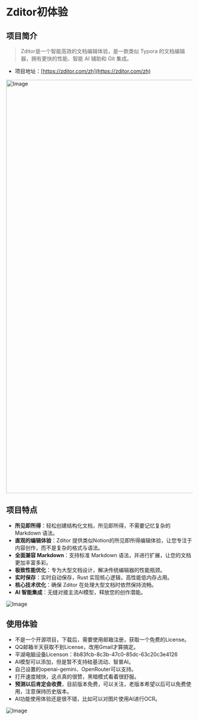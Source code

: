 # Zditor初体验

## 项目简介

> Zditor是一个智能高效的文档编辑体验，是一款类似 Typora 的文档编辑器，拥有更快的性能、智能 AI 辅助和 Git 集成。

- 项目地址：[https://zditor.com/zh](https://zditor.com/zh)

<img width="1728" height="1117" alt="Image" src="https://github.com/user-attachments/assets/4bfc2f83-3e16-46e4-98ff-2f316669a9e4" />

## 项目特点

- **所见即所得**：轻松创建结构化文档，所见即所得，不需要记忆复杂的 Markdown 语法。
- **直观的编辑体验**：Zditor 提供类似Notion的所见即所得编辑体验，让您专注于内容创作，而不是复杂的格式与语法。
- **全面兼容 Markdown**：支持标准 Markdown 语法，并进行扩展，让您的文档更加丰富多彩。
- **极致性能优化**：专为大型文档设计，解决传统编辑器的性能瓶颈。
- **实时保存**：实时自动保存，Rust 实现核心逻辑，高性能低内存占用。
- **核心技术优化**：确保 Zditor 在处理大型文档时依然保持流畅。
- **AI 智能集成**：无缝对接主流AI模型，释放您的创作潜能。

![Image](https://github.com/user-attachments/assets/c30240a3-88ab-4e47-a995-4c8257cf0cc0)

## 使用体验

- 不是一个开源项目，下载后，需要使用邮箱注册，获取一个免费的License。
- QQ邮箱半天获取不到License，改用Gmail才算搞定。
- 平湖电脑设备Licenson：8b83fcb-8c3b-47c0-85dc-63c20c3e4126
- AI模型可以添加，但是暂不支持硅基流动、智普AI。
- 自己设置的openai-gemini、OpenRouter可以支持。
- 打开速度贼快，这点真的很赞，黑暗模式看着很舒服。
- **预测以后肯定会收费**，目前版本免费，可以关注，老版本希望以后可以免费使用，注意保持历史版本。
- AI功能使用体验还是很不错，比如可以对图片使用AI进行OCR。

![Image](https://github.com/user-attachments/assets/237fc3fb-af8d-4376-be58-4014ec40852f)